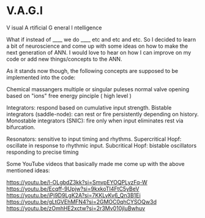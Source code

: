 # V.A.G.I

V isual
A rtificial 
G eneral 
I ntelligence 


What if instead of ____ we do ____ etc and etc and etc. So I decided to learn a bit of neuroscience and come up with some ideas on how to make the next generation of ANN. I would love to hear on how I can improve on my code or add new things/concepts to the ANN.

As it stands now though, the following concepts are supposed to be implemented into the code:

Chemical massangers
multiple or singular puleses
normal valve opening based on "ions"
free energy pinciple ( high level )

Integrators: respond based on cumulative input strength.
      Bistable integrators (saddle-node): can rest or fire persistently depending on history.
      Monostable integrators (SNIC): fire only when input eliminates rest via bifurcation.

Resonators: sensitive to input timing and rhythms.
      Supercritical Hopf: oscillate in response to rhythmic input.
      Subcritical Hopf: bistable oscillators responding to precise timing


Some YouTube videos that basically made me come up with the above mentioned ideas:

https://youtu.be/l-OLgbdZ3kk?si=SmvpEYOQPLyzFq-W
https://youtu.be/Ecqff-9Upjw?si=9kxkoTI4FtC5yBeV
https://youtu.be/iPj9D9LgK2A?si=7KKLyKv6_Qn3B1Ei
https://youtu.be/gLtGVEhMFN4?si=2GMOC0qhCYSOQw3d
https://youtu.be/zOmhHE2xctw?si=2r3Mv010jIuBwhuv


